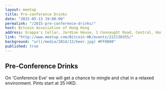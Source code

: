 ```yaml
---
layout: meetup
title: Pre-conference Drinks
date: "2015-05-13 19:00:00"
permalink: "/2015-pre-conference-drinks/"
host: Bitcoin Association of Hong Kong
address: Grappa's Cellar, Jardine House, 1 Connaught Road, Central, Hong Kong
link: "http://www.meetup.com/Bitcoin-HK/events/222130355/"
background: "url(/media/2014/12/beer.jpg) #FF0000"
published: true
---
```


## Pre-Conference Drinks

On 'Conference Eve' we will get a chance to mingle and chat in a relaxed environment. Pints start at 35 HKD.
